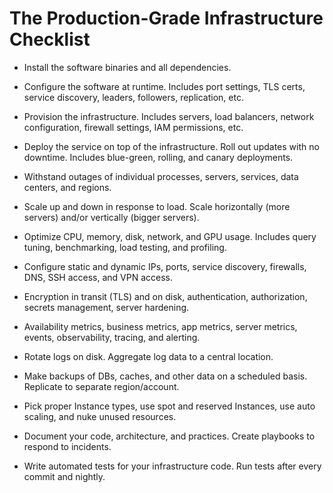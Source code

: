 # The Production-Grade Infrastructure Checklist

- Install the software binaries and all dependencies. 

- Configure the software at runtime. Includes port settings, TLS certs, service discovery, leaders, followers, replication, etc.

- Provision the infrastructure. Includes servers, load balancers, network configuration, firewall settings, IAM permissions, etc.

- Deploy the service on top of the infrastructure. Roll out updates with no downtime. Includes blue-green, rolling, and canary deployments.

- Withstand outages of individual processes, servers, services, data centers, and regions.

- Scale up and down in response to load. Scale horizontally (more servers) and/or vertically (bigger servers).

- Optimize CPU, memory, disk, network, and GPU usage. Includes query tuning, benchmarking, load testing, and profiling.

- Configure static and dynamic IPs, ports, service discovery, firewalls, DNS, SSH access, and VPN access.

- Encryption in transit (TLS) and on disk, authentication, authorization, secrets management, server hardening.

- Availability metrics, business metrics, app metrics, server metrics, events, observability, tracing, and alerting.

- Rotate logs on disk. Aggregate log data to a central location.

- Make backups of DBs, caches, and other data on a scheduled basis. Replicate to separate region/account.

- Pick proper Instance types, use spot and reserved Instances, use auto scaling, and nuke unused resources.

- Document your code, architecture, and practices. Create playbooks to respond to incidents.

- Write automated tests for your infrastructure code. Run tests after every commit and nightly.
